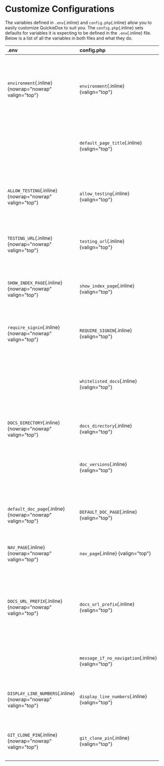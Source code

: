 # Customize Configurations

The variables defined in `.env`{.inline} and `config.php`{.inline} allow you to easily customize QuickieDox to suit you. The `config.php`{.inline} sets defaults for variables it is expecting to be defined in the `.env`{.inline} file. Below is a list of all the variables in both files and what they do.

| .env | config.php | Description |
| :--- | :--- | :--- |
| `environment`{.inline} {nowrap="nowrap" valign="top"} | `environment`{.inline} {valign="top"} | **Default:** *development* <br><br> The environment the project is running in. This variable is unused in QuickieDox itself at the moment but we dropped the variable in there in case you want to perform environment-specific tasks. |
|  | `default_page_title`{.inline} {valign="top"} | **Default:** *API Documentation* <br><br> The default text displayed in the title bar. Specific documentation page titles are appended to this. |
| `ALLOW_TESTING`{.inline} {nowrap="nowrap" valign="top"} | `allow_testing`{.inline} {valign="top"} | **Default:** *false* <br><br> Applies to API related docs. Should users be able to test your endpoints. If true, a button is displayed bottom right of the docs page to launch an endpoint tester. |
| `TESTING_URL`{.inline} {nowrap="nowrap" valign="top"} | `testing_url`{.inline} {valign="top"} | **Default:** *blank* <br><br> If `allow_testing`{.inline} is true, what URL will be the default for such endpoint tests. |
| `SHOW_INDEX_PAGE`{.inline} {nowrap="nowrap" valign="top"} | `show_index_page`{.inline} {valign="top"} | **Default:** *true* <br><br> Defines if home page should be displayed. If false, the user is taken right to your default documentation page (`default_doc_page`{.inline}). |
| `require_signin`{.inline} {nowrap="nowrap" valign="top"} | `REQUIRE_SIGNIN`{.inline} {valign="top"} | **Default:** *false* <br><br> Defines if doc pages can only be accessed by logged in users. M[ore on that here]({version}/customize-auth). |
| | `whitelisted_docs`{.inline} {valign="top"} | **Default:** *[]* <br><br> If `require_signin`{.inline} is true but you want some specific pages to always be. accessible. Example: [ 'installation', 'upgrade-guide' ]. You can either include or exclude the (.md) file extension. |
| `DOCS_DIRECTORY`{.inline} {nowrap="nowrap" valign="top"} | `docs_directory`{.inline} {valign="top"} | **Default:** *markdown* <br><br> Directory to load and read .md files from. |
|| `doc_versions`{.inline} {valign="top"} | **Default:** *[]* <br><br> Verious documentation versions to track. Only values defined here will be accessible in the dropdown of versions on the docs page. [See more]({version}/convention-versions). |
| `default_doc_page`{.inline} {nowrap="nowrap" valign="top"} | `DEFAULT_DOC_PAGE`{.inline} {valign="top"} | **Default:** *overview.md* <br><br> The default documentation .md file. This is always the page displayed when a user clicks on the logo to go back 'home' |
| `NAV_PAGE`{.inline} {nowrap="nowrap" valign="top"} | `nav_page`{.inline} {valign="top"} | **Default:** *navigation.md* <br><br> The file where all your [navigation items]({version}/convention-nav) are defined. |
| `DOCS_URL_PREFIX`{.inline} {nowrap="nowrap" valign="top"} | `docs_url_prefix`{.inline} {valign="top"} | **Default:** *docs* <br><br> This prefixes urls to the documentation in the browser. http://ur-docs-url.com/docs_url_prefix. Default is docs. If you change it to say documentation your URL will look like http://my-docs-url.com/documentation |
| | `message_if_no_navigation`{.inline} {valign="top"} | **Default:** *no navigation.md file found* <br><br> Message to display if no navigation.md file is found |
| `DISPLAY_LINE_NUMBERS`{.inline} {nowrap="nowrap" valign="top"} | `display_line_numbers`{.inline} {valign="top"} | **Default:** *false* <br><br> Determines if line numbers should be displayed for all code blocks. [Line numbers can be defined on a case by case basis]({version}/markdown-code). |
| `GIT_CLONE_PIN`{.inline} {nowrap="nowrap" valign="top"} | `git_clone_pin`{.inline} {valign="top"} | **Default:** *blank* <br><br> PIN required when pulling in the markdown (.md) files in the browser as explained in [point 3 here]({version}/architecture) |